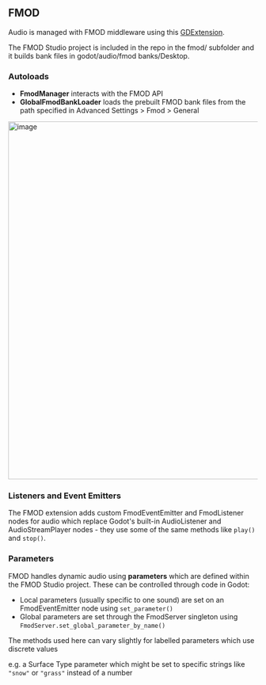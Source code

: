 ## FMOD
Audio is managed with FMOD middleware using this [GDExtension](https://github.com/utopia-rise/fmod-gdextension).

The FMOD Studio project is included in the repo in the fmod/ subfolder and it builds bank files in godot/audio/fmod banks/Desktop.
### Autoloads
- **FmodManager** interacts with the FMOD API
- **GlobalFmodBankLoader** loads the prebuilt FMOD bank files from the path specified in Advanced Settings > Fmod > General
<img width="723" alt="image" src="https://github.com/user-attachments/assets/ce978e90-113f-4856-b5d9-9caa3b1a49d6" />

### Listeners and Event Emitters
The FMOD extension adds custom FmodEventEmitter and FmodListener nodes for audio which replace Godot's built-in AudioListener and AudioStreamPlayer nodes - they use some of the same methods like `play()` and `stop()`.
### Parameters
FMOD handles dynamic audio using **parameters** which are defined within the FMOD Studio project. These can be controlled through code in Godot:
- Local parameters (usually specific to one sound) are set on an FmodEventEmitter node using `set_parameter()`
- Global parameters are set through the FmodServer singleton using `FmodServer.set_global_parameter_by_name()`

The methods used here can vary slightly for labelled parameters which use discrete values

e.g. a Surface Type parameter which might be set to specific strings like `"snow"` or `"grass"` instead of a number

